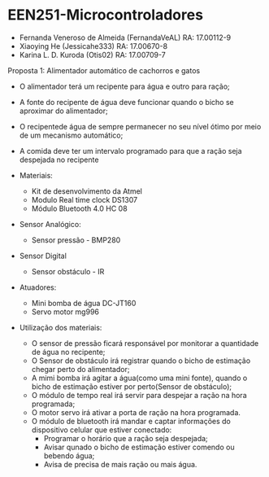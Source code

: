 # EEN251-Microcontroladores

- Fernanda Veneroso de Almeida (FernandaVeAL)   RA: 17.00112-9 
- Xiaoying He (Jessicahe333)                    RA: 17.00670-8
- Karina L. D. Kuroda (Otis02)                  RA: 17.00709-7

Proposta 1: Alimentador automático de cachorros e gatos 
- O alimentador terá um recipente para água e outro para ração;
- A fonte do recipente de água deve funcionar quando o bicho se aproximar do alimentador;
- O recipentede água de sempre permanecer no seu nível ótimo por meio de um mecanismo automático; 
- A comida deve ter um intervalo programado para que a ração seja despejada no recipente

 - Materiais:
   - Kit de desenvolvimento da Atmel
   - Modulo Real time clock DS1307
   - Módulo Bluetooth 4.0 HC 08

- Sensor Analógico:
  - Sensor pressão - BMP280
	
- Sensor Digital
  - Sensor obstáculo - IR
	
- Atuadores:
  - Mini bomba de água DC-JT160
  - Servo motor mg996
	
- Utilização dos materiais:
	 - O sensor de pressão ficará responsável por monitorar a quantidade de água no recipente;
	 - O Sensor de obstáculo irá registrar quando o bicho de estimação chegar perto do alimentador;
	 - A mimi bomba irá agitar a água(como uma mini fonte), quando o bicho de estimação estiver por perto(Sensor de obstáculo);
	 - O módulo de tempo real irá servir para despejar a ração na hora programada;
	 - O motor servo irá ativar a porta de ração na hora programada.
	 - O módulo de bluetooth irá mandar e captar informações do dispositivo celular que estiver conectado:
         - Programar o horário que a ração seja despejada; 
         - Avisar qunado o bicho de estimação estiver comendo ou bebendo água; 
         - Avisa de precisa de mais ração ou mais água.
		
	
	
